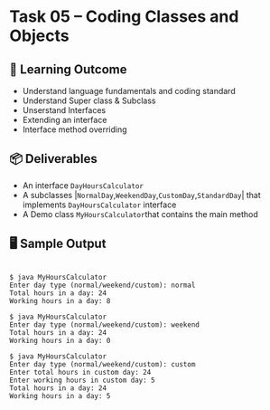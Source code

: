 # Task 05 – Coding Classes and Objects

## 🎯 Learning Outcome
- Understand language fundamentals and coding standard
- Understand Super class & Subclass
- Unserstand Interfaces
- Extending an interface
- Interface method overriding


## 📦 Deliverables
- An interface `DayHoursCalculator`
- A subclasses |`NormalDay`,`WeekendDay`,`CustomDay`,`StandardDay`| that implements `DayHoursCalculator` interface
- A Demo class `MyHoursCalculator`that contains the main method

## 🖥️ Sample Output
```code

$ java MyHoursCalculator
Enter day type (normal/weekend/custom): normal
Total hours in a day: 24
Working hours in a day: 8

$ java MyHoursCalculator
Enter day type (normal/weekend/custom): weekend
Total hours in a day: 24
Working hours in a day: 0

$ java MyHoursCalculator
Enter day type (normal/weekend/custom): custom
Enter total hours in custom day: 24
Enter working hours in custom day: 5
Total hours in a day: 24
Working hours in a day: 5


```